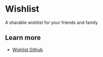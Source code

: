 # Wishlist

A sharable wishlist for your friends and family

## Learn more
- [Wishlist Github](https://github.com/cmintey/wishlist)
